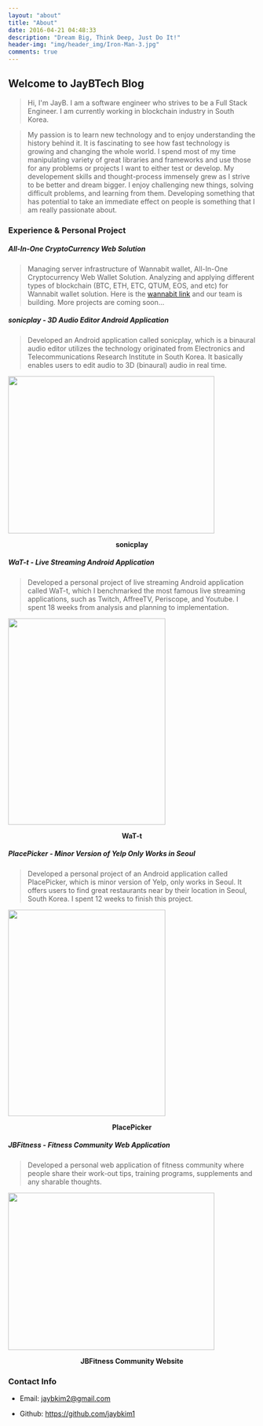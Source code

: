 ```yaml
---
layout: "about"
title: "About"
date: 2016-04-21 04:48:33
description: "Dream Big, Think Deep, Just Do It!"
header-img: "img/header_img/Iron-Man-3.jpg"
comments: true
---
```


## Welcome to JayBTech Blog

> Hi, I'm JayB.
> I am a software engineer who strives to be a Full Stack Engineer.
> I am currently working in blockchain industry in South Korea. 

> My passion is to learn new technology and to enjoy understanding the history behind it. It is fascinating to see how fast technology is growing and changing the whole world. I spend most of my time manipulating variety of great libraries and frameworks and use those for any problems or projects I want to either test or develop. My developement skills and thought-process immensely grew as I strive to be better and dream bigger. I enjoy challenging new things, solving difficult problems, and learning from them. Developing something that has potential to take an immediate effect on people is something that I am really passionate about. 


### Experience & Personal Project

##### All-In-One CryptoCurrency Web Solution

> Managing server infrastructure of Wannabit wallet, All-In-One Cryptocurrency Web Wallet Solution. Analyzing and applying different types of blockchain (BTC, ETH, ETC, QTUM, EOS, and etc) for Wannabit wallet solution. Here is the [wannabit link](https://wallet.wannabit.io/home/eth/ko) and our team is building. 
More projects are coming soon...



##### sonicplay - 3D Audio Editor Android Application

> Developed an Android application called sonicplay, which is a binaural audio editor utilizes the technology originated from Electronics and Telecommunications Research Institute in South Korea. It basically enables users to edit audio to 3D (binaural) audio in real time.

<img src="https://user-images.githubusercontent.com/20435620/43045347-8559ef44-8df2-11e8-8257-294419977408.jpeg" data-canonical-src="https://gyazo.com/eb5c5741b6a9a16c692170a41a49c858.png" align="center" width="420" height="320" />

**<p align="center">sonicplay</p>**


##### WaT-t - Live Streaming Android Application

> Developed a personal project of live streaming Android application called WaT-t, which I benchmarked the most famous live streaming applications, such as Twitch, AffreeTV, Periscope, and Youtube. I spent 18 weeks from analysis and planning to implementation.

<img src="https://user-images.githubusercontent.com/20435620/43045424-99515752-8df3-11e8-8c4f-8babd0890ed7.jpg" data-canonical-src="https://gyazo.com/eb5c5741b6a9a16c692170a41a49c858.png" align="center" width="320" height="420" />

**<p align="center">WaT-t</p>**


##### PlacePicker - Minor Version of Yelp Only Works in Seoul

> Developed a personal project of an Android application called PlacePicker, which is minor version of Yelp, only works in Seoul. It offers users to find great restaurants near by their location in Seoul, South Korea. I spent 12 weeks to finish this project.

<img src="https://user-images.githubusercontent.com/20435620/43045390-4810731e-8df3-11e8-8af6-006532b3b6e0.jpg" data-canonical-src="https://gyazo.com/eb5c5741b6a9a16c692170a41a49c858.png" align="center" width="320" height="420" />

**<p align="center">PlacePicker</p>**


##### JBFitness - Fitness Community Web Application

> Developed a personal web application of fitness community where people share their work-out tips, training programs, supplements and any sharable thoughts.

<img src="https://user-images.githubusercontent.com/20435620/43045393-4b0983f8-8df3-11e8-8923-5acd330c8be9.png" data-canonical-src="https://gyazo.com/eb5c5741b6a9a16c692170a41a49c858.png" align="center" width="420" height="320" />

**<p align="center">JBFitness Community Website</p>**

### Contact Info

* Email: jaybkim2@gmail.com

* Github: https://github.com/jaybkim1
